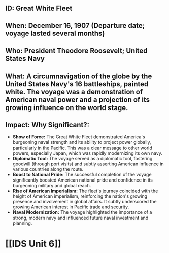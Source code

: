 ## ID: Great White Fleet

## When: December 16, 1907 (Departure date; voyage lasted several months)

## Who:  President Theodore Roosevelt; United States Navy

## What: A circumnavigation of the globe by the United States Navy's 16 battleships, painted white.  The voyage was a demonstration of American naval power and a projection of its growing influence on the world stage.

## Impact: Why Significant?:
* **Show of Force:** The Great White Fleet demonstrated America's burgeoning naval strength and its ability to project power globally, particularly in the Pacific. This was a clear message to other world powers, especially Japan, which was rapidly modernizing its own navy.
* **Diplomatic Tool:** The voyage served as a diplomatic tool, fostering goodwill (through port visits) and subtly asserting American influence in various countries along the route.
* **Boost to National Pride:** The successful completion of the voyage significantly boosted American national pride and confidence in its burgeoning military and global reach.
* **Rise of American Imperialism:** The fleet's journey coincided with the height of American imperialism, reinforcing the nation's growing presence and involvement in global affairs.  It subtly underscored the growing American interest in Pacific trade and security.
* **Naval Modernization:** The voyage highlighted the importance of a strong, modern navy and influenced future naval investment and planning.

# [[IDS Unit 6]]